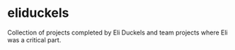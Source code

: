 # eliduckels
Collection of projects completed by Eli Duckels and team projects where Eli was a critical part. 
